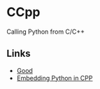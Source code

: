 CCpp
====

Calling Python from C/C++


## Links

- [Good](http://realmike.org/blog/2012/07/08/embedding-python-tutorial-part-1/)
- [Embedding Python in CPP](http://members.gamedev.net/sicrane/articles/EmbeddingPythonPart1.html)
